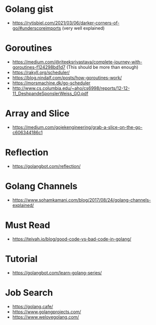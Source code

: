 # Golang gist
* https://rytisbiel.com/2021/03/06/darker-corners-of-go/#underscoreimports (very well explained)

# Goroutines
* https://medium.com/@riteeksrivastava/complete-journey-with-goroutines-f124298bd1d7 (This should be more than enough)
* https://rakyll.org/scheduler/
* https://blog.nindalf.com/posts/how-goroutines-work/
* https://morsmachine.dk/go-scheduler
* http://www.cs.columbia.edu/~aho/cs6998/reports/12-12-11_DeshpandeSponslerWeiss_GO.pdf 

# Array and Slice
* https://medium.com/gojekengineering/grab-a-slice-on-the-go-c606344186c1

# Reflection
* https://golangbot.com/reflection/

# Golang Channels
* https://www.sohamkamani.com/blog/2017/08/24/golang-channels-explained/

# Must Read
* https://teivah.io/blog/good-code-vs-bad-code-in-golang/



# Tutorial
* https://golangbot.com/learn-golang-series/

# Job Search
* https://golang.cafe/
* https://www.golangprojects.com/
* https://www.welovegolang.com/



